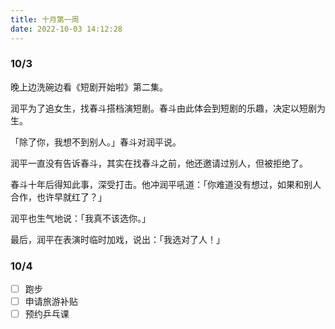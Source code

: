 ```yaml
---
title: 十月第一周
date: 2022-10-03 14:12:28
---
```

### 10/3
晚上边洗碗边看《短剧开始啦》第二集。

润平为了追女生，找春斗搭档演短剧。春斗由此体会到短剧的乐趣，决定以短剧为生。

「除了你，我想不到别人。」春斗对润平说。

润平一直没有告诉春斗，其实在找春斗之前，他还邀请过别人，但被拒绝了。

春斗十年后得知此事，深受打击。他冲润平吼道：「你难道没有想过，如果和别人合作，也许早就红了？」

润平也生气地说：「我真不该选你。」

最后，润平在表演时临时加戏，说出：「我选对了人！」

### 10/4
- [ ] 跑步
- [ ] 申请旅游补贴
- [ ] 预约乒乓课